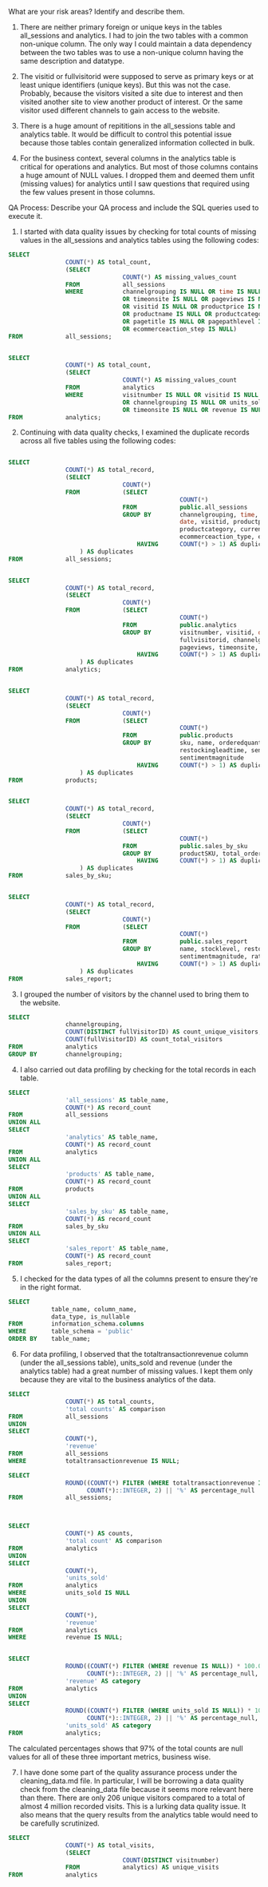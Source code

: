 What are your risk areas? Identify and describe them.

1. There are neither primary foreign or unique keys in the tables all_sessions and analytics. I had to join the two tables with a common non-unique column. The only way I could maintain a data dependency between the two tables was to use a non-unique column having the same description and datatype.

2. The visitid or fullvisitorid were supposed to serve as primary keys or at least unique identifiers (unique keys). But this was not the case. Probably, because the visitors visited a site due to interest and then visited another site to view another product of interest. Or the same visitor used different channels to gain access to the website.

3. There is a huge amount of repititions in the all_sessions table and analytics table. It would be difficult to control this potential issue because those tables contain generalized information collected in bulk.

4. For the business context, several columns in the analytics table is critical for operations and analytics. But most of those columns contains a huge amount of NULL values. I dropped them and deemed them unfit (missing values) for analytics until I saw questions that required using the few values present in those columns.


QA Process:
Describe your QA process and include the SQL queries used to execute it.

1. I started with data quality issues by checking for total counts of missing values in the all_sessions and analytics tables using the following codes:

```sql
SELECT
				COUNT(*) AS total_count,
				(SELECT 
								COUNT(*) AS missing_values_count
				FROM			all_sessions
				WHERE			channelgrouping IS NULL OR time IS NULL OR country IS NULL OR city IS NULL
								OR timeonsite IS NULL OR pageviews IS NULL OR date IS NULL
								OR visitid IS NULL OR productprice IS NULL OR productsku IS NULL
								OR productname IS NULL OR productcategory IS NULL OR currencycode IS NULL
								OR pagetitle IS NULL OR pagepathlevel IS NULL OR ecommerceaction_type IS NULL
								OR ecommerceaction_step IS NULL)
FROM			all_sessions;


SELECT
				COUNT(*) AS total_count,
				(SELECT 
								COUNT(*) AS missing_values_count
				FROM			analytics
				WHERE			visitnumber IS NULL OR visitid IS NULL OR date IS NULL OR fullvisitorid IS NULL
								OR channelgrouping IS NULL OR units_sold IS NULL OR pageviews IS NULL
								OR timeonsite IS NULL OR revenue IS NULL OR unit_price IS NULL)
FROM			analytics;
```

2. Continuing with data quality checks, I examined the duplicate records across all five tables using the following codes:

```sql

SELECT		
				COUNT(*) AS total_record,
				(SELECT
								COUNT(*)
				FROM			(SELECT 
												COUNT(*)
								FROM 			public.all_sessions
								GROUP BY		channelgrouping, time, country, city, timeonsite, pageviews,
												date, visitid, productprice, productsku, productname,
												productcategory, currencycode, pagetitle, pagepathlevel,
								 				ecommerceaction_type, ecommerceaction_step
									HAVING 		COUNT(*) > 1) AS duplicate_records
					) AS duplicates
FROM			all_sessions;


SELECT		
				COUNT(*) AS total_record,
				(SELECT
								COUNT(*)
				FROM			(SELECT 
												COUNT(*)
								FROM 			public.analytics
								GROUP BY		visitnumber, visitid, date, 
								 				fullvisitorid, channelgrouping,	units_sold, 
								 				pageviews, timeonsite, revenue, unit_price
									HAVING 		COUNT(*) > 1) AS duplicate_records
					) AS duplicates
FROM			analytics;


SELECT		
				COUNT(*) AS total_record,
				(SELECT
								COUNT(*)
				FROM			(SELECT 
												COUNT(*)
								FROM 			public.products
								GROUP BY		sku, name, orderedquantity, stocklevel, 
								 				restockingleadtime, sentimentscore,
								 				sentimentmagnitude
									HAVING 		COUNT(*) > 1) AS duplicate_records
					) AS duplicates
FROM			products;


SELECT		
				COUNT(*) AS total_record,
				(SELECT
								COUNT(*)
				FROM			(SELECT 
												COUNT(*)
								FROM 			public.sales_by_sku
								GROUP BY		productSKU, total_ordered
									HAVING 		COUNT(*) > 1) AS duplicate_records
					) AS duplicates
FROM			sales_by_sku;


SELECT		
				COUNT(*) AS total_record,
				(SELECT
								COUNT(*)
				FROM			(SELECT 
												COUNT(*)
								FROM 			public.sales_report
								GROUP BY		name, stocklevel, restockingleadtime, sentimentscore,
								 				sentimentmagnitude, ratio, productSKU, total_ordered
									HAVING 		COUNT(*) > 1) AS duplicate_records
					) AS duplicates
FROM			sales_report;
```

3. I grouped the number of visitors by the channel used to bring them to the website.

```sql
SELECT
				channelgrouping,
				COUNT(DISTINCT fullVisitorID) AS count_unique_visitors,
				COUNT(fullVisitorID) AS count_total_visitors
FROM			analytics
GROUP BY		channelgrouping;
```

4. I also carried out data profiling by checking for the total records in each table.

```sql
SELECT 
				'all_sessions' AS table_name, 
				COUNT(*) AS record_count 
FROM			all_sessions
UNION ALL
SELECT 
				'analytics' AS table_name, 
				COUNT(*) AS record_count 
FROM			analytics
UNION ALL
SELECT 
				'products' AS table_name, 
				COUNT(*) AS record_count 
FROM			products
UNION ALL
SELECT 
				'sales_by_sku' AS table_name, 
				COUNT(*) AS record_count 
FROM			sales_by_sku
UNION ALL
SELECT 
				'sales_report' AS table_name, 
				COUNT(*) AS record_count 
FROM			sales_report;
```

5. I checked for the data types of all the columns present to ensure they're in the right format.

```sql
SELECT 
			table_name, column_name, 
			data_type, is_nullable
FROM 		information_schema.columns
WHERE 		table_schema = 'public'
ORDER BY	table_name;
```

6. For data profiling, I observed that the totaltransactionrevenue column (under the all_sessions table), units_sold and revenue (under the analytics table) had a great number of missing values. I kept them only because they are vital to the business analytics of the data.

```sql
SELECT
				COUNT(*) AS total_counts,
				'total counts' AS comparison
FROM			all_sessions
UNION
SELECT
				COUNT(*),
				'revenue'
FROM			all_sessions
WHERE			totaltransactionrevenue IS NULL;

SELECT
				ROUND((COUNT(*) FILTER (WHERE totaltransactionrevenue IS NULL)) * 100.0 / 
					  COUNT(*)::INTEGER, 2) || '%' AS percentage_null
FROM			all_sessions;



SELECT
				COUNT(*) AS counts,
				'total count' AS comparison
FROM			analytics
UNION
SELECT
				COUNT(*),
				'units_sold'
FROM			analytics
WHERE			units_sold IS NULL
UNION
SELECT
				COUNT(*),
				'revenue'
FROM			analytics
WHERE			revenue IS NULL;


SELECT
				ROUND((COUNT(*) FILTER (WHERE revenue IS NULL)) * 100.0 / 
					  COUNT(*)::INTEGER, 2) || '%' AS percentage_null,
				'revenue' AS category
FROM			analytics
UNION
SELECT
				ROUND((COUNT(*) FILTER (WHERE units_sold IS NULL)) * 100.0 / 
					  COUNT(*)::INTEGER, 2) || '%' AS percentage_null,
				'units_sold' AS category
FROM			analytics;

```
The calculated percentages shows that 97% of the total counts are null values for all of these three important metrics, business wise.



7. I have done some part of the quality assurance process under the cleaning_data.md file. In particular, I will be borrowing a data quality check from the cleaning_data file because it seems more relevant here than there. There are only 206 unique visitors compared to a total of almost 4 million recorded visits. This is a lurking data quality issue. It also means that the query results from the analytics table would need to be carefully scrutinized.

```sql
SELECT
				COUNT(*) AS total_visits,
				(SELECT
								COUNT(DISTINCT visitnumber)
				FROM			analytics) AS unique_visits
FROM			analytics
```